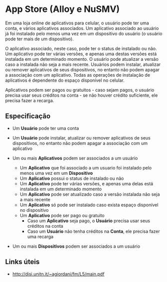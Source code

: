 # App Store (Alloy e NuSMV)

Em uma loja online de aplicativos para celular, o usuário pode ter uma conta, e vários aplicativos associados. Um aplicativo associado ao usuário já foi instalado pelo menos uma vez em um dispositivo do usuário (o usuário pode ter mais de um dispositivo).

O aplicativo associado, neste caso, pode ter o status de instalado ou não. Um aplicativo pode ter várias versões, e apenas uma destas versões está instalada em um determinado momento. O usuário pode atualizar a versão caso a instalada não seja a mais recente. Usuários podem instalar, atualizar ou remover aplicativos de seus dispositivos, no entanto não podem apagar a associação com um aplicativo. Todas as operações de instalação de aplicativos é dependente do espaço disponível no celular.

Aplicativos podem ser pagos ou gratuitos - caso sejam pagos, o usuário precisa usar seus créditos na conta - se não houver crédito suficiente, ele precisa fazer a recarga.

## Especificação
- Um **Usuário** pode ter uma conta
- Um **Usuário** pode instalar, atualizar ou remover aplicativos de seus dispositivos, no entanto não podem apagar a associação com um aplicativo

- Um ou mais **Aplicativos** podem ser associados a um usuário
  - Um **Aplicativo** que foi associado a um usuario foi instalado pelo menos uma vez em um **Dispositivo**
  - Um **Aplicativo** possui o status de instalado ou não
  - Um **Aplicativo** pode ter várias versões, e apenas uma delas está instalada em um determinado momento
  - Um **Aplicativo** pode ser atualizado caso a versão instalada não seja a mais recente
  - Um **Aplicativo** só pode ser instalado caso exista espaço disponível no dispositivo
  - Um **Aplicativo** pode ser pago ou gratuito
    - Caso um **Aplicativo** seja pago, o **Usuário** precisa usar seus créditos na conta
    - Caso um **Usuário** não tenha créditos na **Conta**, ele precisa fazer uma recarga

- Um ou mais **Dispositivos** podem ser associados a um usuário

## Links úteis
* http://disi.unitn.it/~agiordani/fm/L5/main.pdf
